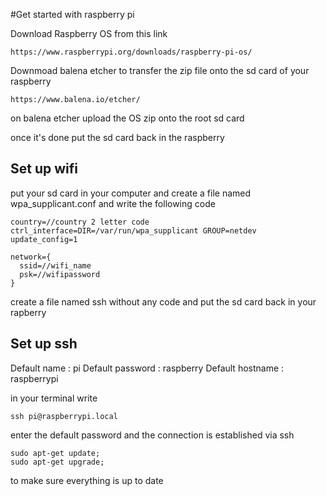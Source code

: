 #Get started with raspberry pi

Download Raspberry OS from this link
```
https://www.raspberrypi.org/downloads/raspberry-pi-os/
```

Downmoad balena etcher to transfer the zip file onto the sd card of your raspberry
```
https://www.balena.io/etcher/
```
on balena etcher upload the OS zip onto the root sd card

once it's done put the sd card back in the raspberry 

## Set up wifi 
put your sd card in your computer and create a file named wpa_supplicant.conf
and write the following code

```
country=//country 2 letter code
ctrl_interface=DIR=/var/run/wpa_supplicant GROUP=netdev
update_config=1

network={
  ssid=//wifi_name
  psk=//wifipassword
}
```
create a file named ssh without any code and put the sd card back in your rapberry
 

## Set up ssh
Default name : pi
Default password : raspberry
Default hostname : raspberrypi

in your terminal write

```
ssh pi@raspberrypi.local
````
enter the default password and the connection is established via ssh

```
sudo apt-get update;
sudo apt-get upgrade;
```
to make sure everything is up to date


 
